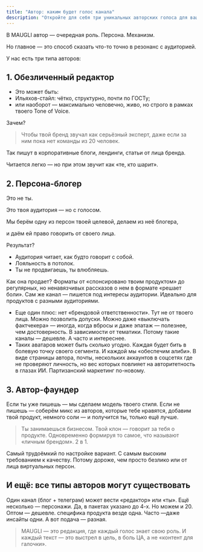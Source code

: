 ```yaml
---
title: "Автор: каким будет голос канала"
description: "Откройте для себя три уникальных авторских голоса для вашей контент-стратегии: профессиональный Редактор, близкий аудитории Персона-блогер или усиленный Автор-фаундер. MAUGLI создает индивидуальные редакционные персоны, которые по-настоящему резонируют с вашей аудиторией, превращая стандартный контент в захватывающие истории"
---
```

В MAUGLI автор — очередная роль. Персона. Механизм.

Но главное — это способ сказать что-то точно в резонанс с аудиторией.

У нас есть три типа авторов:

## 1. Обезличенный редактор

- Это может быть:
- Ильяхов-стайл: чётко, структурно, почти по ГОСТу;
- или наоборот — максимально человечно, живо, но строго в рамках твоего Tone of Voice.

Зачем?

> Чтобы твой бренд звучал как серьёзный эксперт, даже если за ним пока нет команды из 20 человек.

Так пишут в корпоративные блоги, лендинги, статьи от лица бренда.

Читается легко — но при этом звучит как «те, кто шарит».

## 2. Персона-блогер

Это не ты.

Это твоя аудитория — но с голосом.

Мы берём одну из персон твоей целевой, делаем из неё блогера,

и даём ей право говорить от своего лица.

Результат?

- Аудитория читает, как будто говорит с собой.
- Лояльность в потолок.
- Ты не продвигаешь, ты влюбляешь.

Как она продает? Форматы от «спонсировано твоим продуктом» до регулярных, но ненавязчивых рассказов о нем в формате «решает боли». Сам же канал — пишется под интересы аудитории. Идеально для продуктов с разными аудиториями.

- Еще один плюс: нет «брендовой ответственности». Тут не от твоего лица. Можно позволить допуски. Можно даже «выключать фактчекера» — иногда, когда вбросы и даже эпатаж — полезнее, чем достоверность. В зависимости от тематики. Потому такие каналы — дешевле. А часто и интереснее.
- Таких аватаров может быть сколько угодно. Каждая будет бить в болевую точку своего сегмента. И каждой мы «обеспечим алиби». В виде страницы автора, почты, нескольких аккаунтов в соцсетях где не проверяют личность, но вес которых повлияет на авторитетность в глазах ИИ. Партизанский маркетинг по-новому.

## 3. Автор-фаундер

Если ты уже пишешь — мы сделаем модель твоего стиля. Если не пишешь — соберём микс из авторов, которые тебе нравятся, добавим твой продукт, немного соли — и получится ты, только ещё лучше.

> Ты занимаешься бизнесом. Твой клон — говорит за тебя о продукте. Одновременно формируя то самое, что называют «личным брендом». 2 в 1.

Самый трудоёмкий по настройке вариант. С самым высоким требованием к качеству. Потому дороже, чем просто безлико или от лица виртуальных персон.

## И ещё: все типы авторов могут существовать

Один канал (блог + телеграм) может вести «редактор» или «ты». Ещё несколько — персонажи. Да, в пакетах указано до 4-х. Но можем и 20. Оптом — дешевле. специфика продукта везде одна. Часто —даже инсайты одни. А вот подача — разная.

> MAUGLI — это редакция, где каждый голос знает свою роль. И каждый текст — это выстрел в цель, в боль ЦА, а не «контент для галочки».
